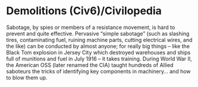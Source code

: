 # Demolitions (Civ6)/Civilopedia

Sabotage, by spies or members of a resistance movement, is hard to prevent and quite effective. Pervasive “simple sabotage” (such as slashing tires, contaminating fuel, ruining machine parts, cutting electrical wires, and the like) can be conducted by almost anyone; for really big things – like the Black Tom explosion in Jersey City which destroyed warehouses and ships full of munitions and fuel in July 1916 – it takes training. During World War II, the American OSS (later renamed the CIA) taught hundreds of Allied saboteurs the tricks of identifying key components in machinery… and how to blow them up.